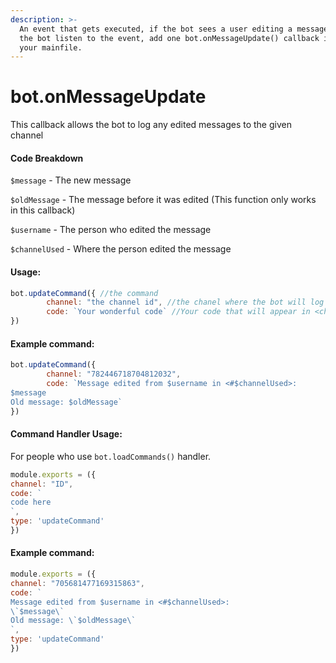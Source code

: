 ```yaml
---
description: >-
  An event that gets executed, if the bot sees a user editing a message. To let
  the bot listen to the event, add one bot.onMessageUpdate() callback inside
  your mainfile.
---
```


# bot.onMessageUpdate

This callback allows the bot to log any edited messages to the given channel

#### Code Breakdown
`$message` - The new message

`$oldMessage` - The message before it was edited (This function only works in this callback)

`$username` - The person who edited the message

`$channelUsed` - Where the person edited the message

#### Usage:

```javascript
bot.updateCommand({ //the command 
        channel: "the channel id", //the chanel where the bot will log
        code: `Your wonderful code` //Your code that will appear in <channel>
})
```

#### Example command:

```javascript
bot.updateCommand({
        channel: "782446718704812032", 
        code: `Message edited from $username in <#$channelUsed>:
$message
Old message: $oldMessage`
})
```

#### Command Handler Usage:
For people who use `bot.loadCommands()` handler.
```javascript
module.exports = ({
channel: "ID",
code: `
code here
`,
type: 'updateCommand'
})
```
#### Example command:

```javascript
module.exports = ({
channel: "705681477169315863",
code: `
Message edited from $username in <#$channelUsed>:
\`$message\`
Old message: \`$oldMessage\`
`,
type: 'updateCommand'
})
```
